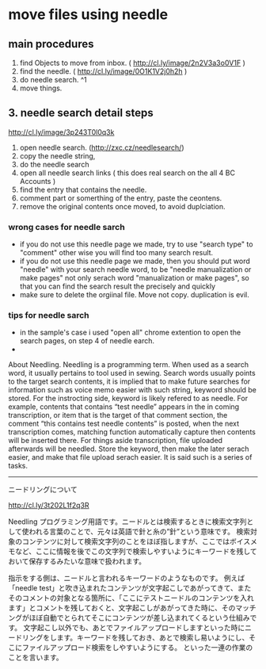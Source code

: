 # move files using needle
## main procedures
1. find Objects to move from inbox. ( http://cl.ly/image/2n2V3a3o0V1F ) 
2. find the needle. ( http://cl.ly/image/0O1K1V2j0h2h ) 
3. do needle search. ^1
4. move things. 

## 3. needle search detail steps 
http://cl.ly/image/3p243T0l0q3k

1. open needle search. (http://zxc.cz/needlesearch/)
2. copy the needle string,
3. do the needle search
4. open all needle search links ( this does real search on the all 4 BC Accounts ) 
5. find the entry that contains the needle. 
6. comment part or somerthing of the entry, paste the ceontens.
7. remove the original contents once moved, to avoid duplciation.

### wrong cases for needle sarch 
- if you do not use this needle page we made, try to use "search type" to "comment" other wise you will find too many search result.
- if you do not use this needle page we made, then you should put word "needle" with your search needle word, to be "needle manualization or make pages" not only serach word "manualization or make pages", so that you can find the search result the precisely and quickly
- make sure to delete the orgiinal file. Move not copy. duplication is evil.

### tips for needle sarch 
+ in the sample's case i used "open all" chrome extention to open the search pages, on step 4 of needle earch. 
+ 




About Needling. Needling is a programming term. When used as a search word, it usually pertains to tool used in sewing. Search words usually points to the target search contents, it is implied that to make future searches for information such as voice memo easier with such string, keyword should be stored. For the instrocting side, keyword is likely refered to as needle. For example, contents  that contains “test needle” appears in the in coming transcription, or item that is the target of that comment section, the comment “this contains test needle contents” is posted, when the next transcription comes, matching function  automatically capture then contents will be inserted there. For things aside transcription, file uploaded afterwards will be needled. Store the keyword, then make the later serach easier, and make that file upload serach easier. It is said such is a series of tasks.

--------------

ニードリングについて


http://cl.ly/3t202L1f2q3R


Needling プログラミング用語です。ニードルとは検索するときに検索文字列として使われる言葉のことで、元々は英語で針と糸の”針”という意味です。
検索対象のコンテンツに対して検索文字列のことをほぼ指しますが、ここではボイスメモなど、ここに情報を後でこの文字列で検索しやすいようにキーワードを残しておいて保存するみたいな意味で扱われます。

指示をする側は、ニードルと言われるキーワードのようなものです。
例えば「needle test」と吹き込まれたコンテンツが文字起こしであがってきて、またそのコメントの対象となる箇所に、「ここにテストニードルのコンテンツを入れます」とコメントを残しておくと、文字起こしがあがってきた時に、そのマッチングがほぼ自動でとられてそこにコンテンツが差し込まれてくるという仕組みです。
文字起こし以外でも、あとでファイルアップロードしますといった時にニードリングをします。キーワードを残しておき、あとで検索し易いようにし、そこにファイルアップロード検索をしやすいようにする。
といった一連の作業のことを言います。


